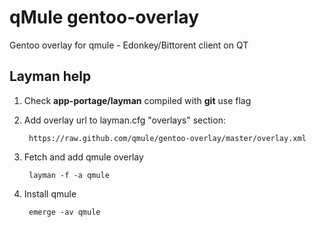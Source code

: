qMule gentoo-overlay
==============

Gentoo overlay for qmule - Edonkey/Bittorent client on QT


Layman help
-----------
1. Check **app-portage/layman** compiled with **git** use flag
2. Add overlay url to layman.cfg "overlays" section:
        
        https://raw.github.com/qmule/gentoo-overlay/master/overlay.xml

3. Fetch and add qmule overlay

        layman -f -a qmule

4. Install qmule

        emerge -av qmule
